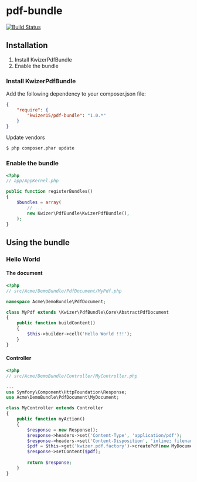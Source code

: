 pdf-bundle
==========

[![Build Status](https://travis-ci.org/kwizer15/pdf-bundle.svg?branch=master)](https://travis-ci.org/kwizer15/pdf-bundle)

## Installation

1. Install KwizerPdfBundle
2. Enable the bundle

### Install KwizerPdfBundle

Add the following dependency to your composer.json file:
``` json
{
    "require": {
        "kwizer15/pdf-bundle": "1.0.*"
    }
}
```

Update vendors

``` bash
$ php composer.phar update
```

### Enable the bundle

``` php
<?php
// app/AppKernel.php

public function registerBundles()
{
    $bundles = array(
        // ...
        new Kwizer\PdfBundle\KwizerPdfBundle(),
    );
}
```

## Using the bundle

### Hello World

#### The document

``` php
<?php
// src/Acme/DemoBundle/PdfDocument/MyPdf.php

namespace Acme\DemoBundle\PdfDocument;

class MyPdf extends \Kwizer\PdfBundle\Core\AbstractPdfDocument
{
	public function buildContent()
	{
		$this->builder->cell('Hello World !!!');
	}
}
```

#### Controller

``` php
<?php
// src/Acme/DemoBundle/Controller/MyController.php

...
use Symfony\Component\HttpFoundation\Response;
use Acme\DemoBundle\PdfDocument\MyDocument;

class MyController extends Controller
{
	public function myAction()
	{
		$response = new Response();
		$response->headers->set('Content-Type', 'application/pdf');
		$response->headers->set('Content-Disposition', 'inline; filename=my.pdf');
		$pdf = $this->get('kwizer.pdf.factory')->createPdf(new MyDocument());
		$response->setContent($pdf);
	
		return $response;
	}
}
```